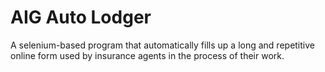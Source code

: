 # AIG Auto Lodger 

A selenium-based program that automatically fills up a long and repetitive online form used by insurance agents in the process of their work. 
